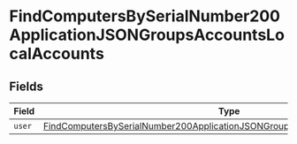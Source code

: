 # FindComputersBySerialNumber200ApplicationJSONGroupsAccountsLocalAccounts


## Fields

| Field                                                                                                                                                                                   | Type                                                                                                                                                                                    | Required                                                                                                                                                                                | Description                                                                                                                                                                             |
| --------------------------------------------------------------------------------------------------------------------------------------------------------------------------------------- | --------------------------------------------------------------------------------------------------------------------------------------------------------------------------------------- | --------------------------------------------------------------------------------------------------------------------------------------------------------------------------------------- | --------------------------------------------------------------------------------------------------------------------------------------------------------------------------------------- |
| `user`                                                                                                                                                                                  | [FindComputersBySerialNumber200ApplicationJSONGroupsAccountsLocalAccountsUser](../../models/operations/findcomputersbyserialnumber200applicationjsongroupsaccountslocalaccountsuser.md) | :heavy_minus_sign:                                                                                                                                                                      | N/A                                                                                                                                                                                     |